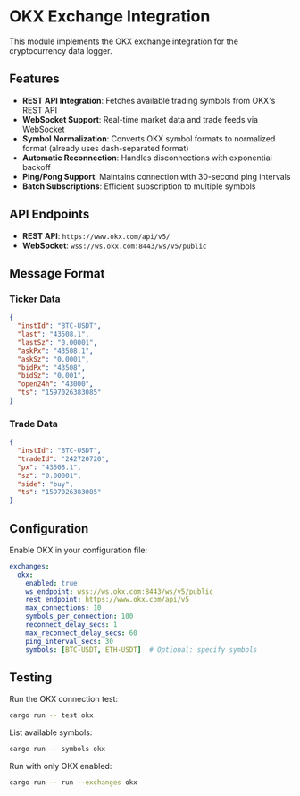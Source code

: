 # OKX Exchange Integration

This module implements the OKX exchange integration for the cryptocurrency data logger.

## Features

- **REST API Integration**: Fetches available trading symbols from OKX's REST API
- **WebSocket Support**: Real-time market data and trade feeds via WebSocket
- **Symbol Normalization**: Converts OKX symbol formats to normalized format (already uses dash-separated format)
- **Automatic Reconnection**: Handles disconnections with exponential backoff
- **Ping/Pong Support**: Maintains connection with 30-second ping intervals
- **Batch Subscriptions**: Efficient subscription to multiple symbols

## API Endpoints

- **REST API**: `https://www.okx.com/api/v5/`
- **WebSocket**: `wss://ws.okx.com:8443/ws/v5/public`

## Message Format

### Ticker Data
```json
{
  "instId": "BTC-USDT",
  "last": "43508.1",
  "lastSz": "0.00001",
  "askPx": "43508.1",
  "askSz": "0.0001",
  "bidPx": "43508",
  "bidSz": "0.001",
  "open24h": "43000",
  "ts": "1597026383085"
}
```

### Trade Data
```json
{
  "instId": "BTC-USDT",
  "tradeId": "242720720",
  "px": "43508.1",
  "sz": "0.00001",
  "side": "buy",
  "ts": "1597026383085"
}
```

## Configuration

Enable OKX in your configuration file:

```yaml
exchanges:
  okx:
    enabled: true
    ws_endpoint: wss://ws.okx.com:8443/ws/v5/public
    rest_endpoint: https://www.okx.com/api/v5
    max_connections: 10
    symbols_per_connection: 100
    reconnect_delay_secs: 1
    max_reconnect_delay_secs: 60
    ping_interval_secs: 30
    symbols: [BTC-USDT, ETH-USDT]  # Optional: specify symbols
```

## Testing

Run the OKX connection test:
```bash
cargo run -- test okx
```

List available symbols:
```bash
cargo run -- symbols okx
```

Run with only OKX enabled:
```bash
cargo run -- run --exchanges okx
```